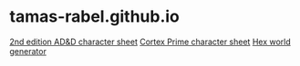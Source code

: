 # tamas-rabel.github.io

[2nd edition AD&D character sheet](./adnd2e/sheet.html)
[Cortex Prime character sheet](./cortex/sheet.html)
[Hex world generator](./hex_world_generator/hex_world_generator.html)
